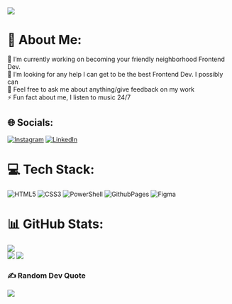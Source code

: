 [![](https://visitcount.itsvg.in/api?id=JuanTwoFour&icon=10&color=10)](https://visitcount.itsvg.in)
---

# 💫 About Me:
🔭 I’m currently working on becoming your friendly neighborhood Frontend Dev.<br>🤝 I’m looking for any help I can get to be the best Frontend Dev. I possibly can<br>💬 Feel free to ask me about anything/give feedback on my work<br>⚡ Fun fact about me, I listen to music 24/7

## 🌐 Socials:
[![Instagram](https://img.shields.io/badge/Instagram-%23E4405F.svg?logo=Instagram&logoColor=white)](https://instagram.com/juandosthree) [![LinkedIn](https://img.shields.io/badge/LinkedIn-%230077B5.svg?logo=linkedin&logoColor=white)](https://linkedin.com/in/juan-vega95) 

# 💻 Tech Stack:
![HTML5](https://img.shields.io/badge/html5-%23E34F26.svg?style=for-the-badge&logo=html5&logoColor=white) ![CSS3](https://img.shields.io/badge/css3-%231572B6.svg?style=for-the-badge&logo=css3&logoColor=white) ![PowerShell](https://img.shields.io/badge/PowerShell-%235391FE.svg?style=for-the-badge&logo=powershell&logoColor=white) ![GithubPages](https://img.shields.io/badge/github%20pages-121013?style=for-the-badge&logo=github&logoColor=white) ![Figma](https://img.shields.io/badge/figma-%23F24E1E.svg?style=for-the-badge&logo=figma&logoColor=white)
# 📊 GitHub Stats:
![](https://github-readme-stats.vercel.app/api/top-langs/?username=JuanTwoFour&theme=rose&hide_border=false&include_all_commits=false&count_private=false&layout=compact)</br>
![](https://github-readme-stats.vercel.app/api?username=JuanTwoFour&theme=rose&hide_border=false&include_all_commits=false&count_private=false)
![](https://github-readme-streak-stats.herokuapp.com/?user=JuanTwoFour&theme=rose&hide_border=false)


### ✍️ Random Dev Quote
![](https://quotes-github-readme.vercel.app/api?type=horizontal&theme=radical)

<!-- Proudly created with GPRM ( https://gprm.itsvg.in ) -->

<!---
JuanTwoFour/JuanTwoFour is a ✨ special ✨ repository because its `README.md` (this file) appears on your GitHub profile.
You can click the Preview link to take a look at your changes.
--->
